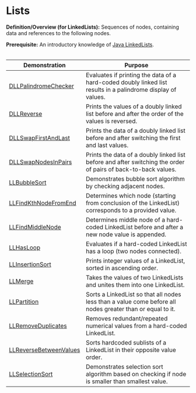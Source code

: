 # Lists
**Definition/Overview (for LinkedLists):** Sequences of nodes, containing data and references to the following nodes.

**Prerequisite:** An introductory knowledge of [Java LinkedLists](https://www.tutorialspoint.com/data_structures_algorithms/linked_list_algorithms.htm).
<br /><br />
  
| Demonstration | Purpose |  
| ---------- | ---------- |  
| [DLLPalindromeChecker](https://github.com/chaseofthejungle/java-data-structure-leetcode-interview-questions/tree/main/lists/DLLPalindromeChecker) | Evaluates if printing the data of a hard-coded doubly linked list results in a palindrome display of values. |  
| [DLLReverse](https://github.com/chaseofthejungle/java-data-structure-leetcode-interview-questions/tree/main/lists/DLLReverse) | Prints the values of a doubly linked list before and after the order of the values is reversed. |  
| [DLLSwapFirstAndLast](https://github.com/chaseofthejungle/java-data-structure-leetcode-interview-questions/tree/main/lists/DLLSwapFirstAndLast) | Prints the data of a doubly linked list before and after switching the first and last values. |  
| [DLLSwapNodesInPairs](https://github.com/chaseofthejungle/java-data-structure-leetcode-interview-questions/tree/main/lists/DLLSwapNodesInPairs) | Prints the data of a doubly linked list before and after switching the order of pairs of back-to-back values. |  
| [LLBubbleSort](https://github.com/chaseofthejungle/java-data-structure-leetcode-interview-questions/tree/main/lists/LLBubbleSort) | Demonstrates bubble sort algorithm by checking adjacent nodes. |  
| [LLFindKthNodeFromEnd](https://github.com/chaseofthejungle/java-data-structure-leetcode-interview-questions/tree/main/lists/LLFindKthNodeFromEnd) | Determines which node (starting from conclusion of the LinkedList) corresponds to a provided value. |  
| [LLFindMiddleNode](https://github.com/chaseofthejungle/java-data-structure-leetcode-interview-questions/tree/main/lists/LLFindMiddleNode) | Determines middle node of a hard-coded LinkedList before and after a new node value is appended. |  
| [LLHasLoop](https://github.com/chaseofthejungle/java-data-structure-leetcode-interview-questions/tree/main/lists/LLHasLoop) | Evaluates if a hard-coded LinkedList has a loop (two nodes connected). |  
| [LLInsertionSort](https://github.com/chaseofthejungle/java-data-structure-leetcode-interview-questions/tree/main/lists/LLInsertionSort) | Prints integer values of a LinkedList, sorted in ascending order. |  
| [LLMerge](https://github.com/chaseofthejungle/java-data-structure-leetcode-interview-questions/tree/main/lists/LLMerge) | Takes the values of two LinkedLists and unites them into one LinkedList. |  
| [LLPartition](https://github.com/chaseofthejungle/java-data-structure-leetcode-interview-questions/tree/main/lists/LLPartition) | Sorts a LinkedList so that all nodes less than a value come before all nodes greater than or equal to it.|  
| [LLRemoveDuplicates](https://github.com/chaseofthejungle/java-data-structure-leetcode-interview-questions/tree/main/lists/LLRemoveDuplicates) | Removes redundant/repeated numerical values from a hard-coded LinkedList. |  
| [LLReverseBetweenValues](https://github.com/chaseofthejungle/java-data-structure-leetcode-interview-questions/tree/main/lists/LLReverseBetweenValues) | Sorts hardcoded sublists of a LinkedList in their opposite value order. |  
| [LLSelectionSort](https://github.com/chaseofthejungle/java-data-structure-leetcode-interview-questions/tree/main/lists/LLSelectionSort) | Demonstrates selection sort algorithm based on checking if node is smaller than smallest value. |  
